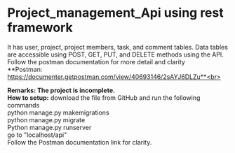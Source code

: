 ﻿# Project_management_Api using rest framework

It has user, project, project members, task, and comment tables. Data tables are accessible using POST, GET, PUT, and DELETE methods using the API.
Follow the postman documentation for more detail and clarity<br>
**Postman: https://documenter.getpostman.com/view/40693146/2sAYJ6DLZu**<br>

**Remarks: The project is incomplete.**<br>
**How to setup:** download the file from GitHub and run the following commands<br>
python manage.py makemigrations<br>
python manage.py migrate<br>
Python manage.py runserver<br>
go to "localhost/api" <br>
Follow the Postman documentation link for clarity.
